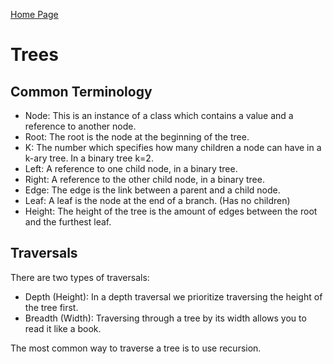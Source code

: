 [Home Page](https://devaoc.github.io/reading-notes/)

# Trees

## Common Terminology

- Node: This is an instance of a class which contains a value and a reference to another node.
- Root: The root is the node at the beginning of the tree.
- K: The number which specifies how many children a node can have in a k-ary tree. In a binary tree k=2.
- Left: A reference to one child node, in a binary tree.
- Right: A reference to the other child node, in a binary tree.
- Edge: The edge is the link between a parent and a child node.
- Leaf: A leaf is the node at the end of a branch. (Has no children)
- Height: The height of the tree is the amount of edges between the root and the furthest leaf.

## Traversals

There are two types of traversals:

- Depth (Height): In a depth traversal we prioritize traversing the height of the tree first.
- Breadth (Width): Traversing through a tree by its width allows you to read it like a book.

The most common way to traverse a tree is to use recursion.
